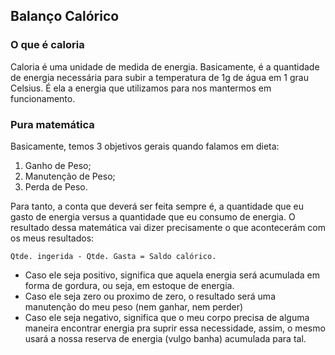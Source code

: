 ## Balanço Calórico
### O que é caloria
Caloria é uma unidade de medida de energia. Basicamente, é a quantidade de energia necessária para subir a temperatura de 1g de água em 1 grau Celsius. É ela a energia que utilizamos para nos mantermos em funcionamento.

### Pura matemática
Basicamente, temos 3 objetivos gerais quando falamos em dieta:
1. Ganho de Peso;
1. Manutenção de Peso;
1. Perda de Peso.

Para tanto, a conta que deverá ser feita sempre é, a quantidade que eu gasto de energia versus a quantidade que eu consumo de energia. O resultado dessa matemática vai dizer precisamente o que acontecerám com os meus resultados:
```
Qtde. ingerida - Qtde. Gasta = Saldo calórico.
```

- Caso ele seja positivo, significa que aquela energia será acumulada em forma de gordura, ou seja, em estoque de energia. 
- Caso ele seja zero ou proximo de zero, o resultado será uma manutenção do meu peso (nem ganhar, nem perder) 
- Caso ele seja negativo, significa que o meu corpo precisa de alguma maneira encontrar energia pra suprir essa necessidade, assim, o mesmo usará a nossa reserva de energia (vulgo banha) acumulada para tal.
